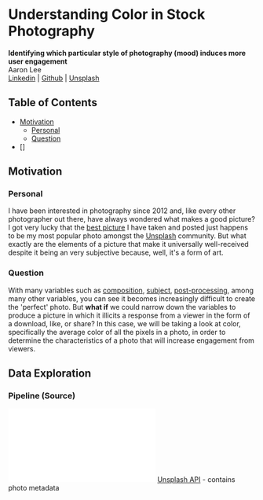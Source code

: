 # Understanding Color in Stock Photography
**Identifying which particular style of photography (mood) induces more user engagement**
<br>Aaron Lee
<br>
[Linkedin](http://www.linkedin.com/in/aaronhjlee) | [Github](https://github.com/aaronhjlee) | [Unsplash](https://unsplash.com/@aaronhjlee)

## Table of Contents

* [Motivation](#Motivation)
  * [Personal](#personal)
  * [Question](#question)
* []

## Motivation

### Personal

I have been interested in photography since 2012 and, like every other photographer out there, have always wondered what makes a good picture? I got very lucky that the [best picture](https://unsplash.com/photos/WrPmNpKQUUY) I have taken and posted just happens to be my most popular photo amongst the [Unsplash](https://unsplash.com) community. But what exactly are the elements of a picture that make it universally well-received despite it being an very subjective because, well, it's a form of art. 

### Question

With many variables such as [composition](https://en.wikipedia.org/wiki/Composition_(visual_arts)), [subject](https://www.creativelive.com/photography-guides/photography-subjects), [post-processing](https://improvephotography.com/31639/post-processing-photography/), among many other variables, you can see it becomes increasingly difficult to create the 'perfect' photo. But **what if** we could narrow down the variables to produce a picture in which it illicits a response from a viewer in the form of a download, like, or share?
In this case, we will be taking a look at color, specifically the average color of all the pixels in a photo, in order to determine the characteristics of a photo that will increase engagement from viewers.

## Data Exploration

### Pipeline (Source)

![](images/Pipeline.pdf)
[Unsplash API](https://unsplash.com/developers) - contains photo metadata
